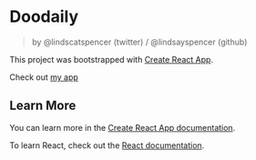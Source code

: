 # Doodaily

> by @lindscatspencer (twitter) / @lindsayspencer (github)

This project was bootstrapped with [Create React App](https://github.com/facebook/create-react-app).

Check out [my app](public/index.html)

## Learn More

You can learn more in the [Create React App documentation](https://facebook.github.io/create-react-app/docs/getting-started).

To learn React, check out the [React documentation](https://reactjs.org/).
